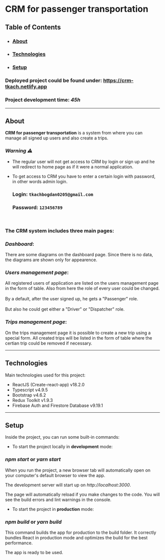 # CRM for passenger transportation

## Table of Contents

-   ### [About](#about)
-   ### [Technologies](#technologies)
-   ### [Setup](#setup)

### Deployed project could be found under: https://crm-tkach.netlify.app

### Project development time: _45h_

---

## About

**CRM for passenger transportation** is a system from where you can manage all signed up users and also create a trips.


### _Warning ⚠️_

  - The regular user will not get access to CRM by login or sign up and he will redirect to home page as if it were a normal application.
  
  - To get access to CRM you have to enter a certain login with password, in other words admin login.

    ### Login: `tkachbogdan0205@gmail.com`
    ### Password: `123456789`
 <br />

### The CRM system includes three main pages:

### _Dashboard_:

There are some diagrams on the dashboard page. Since there is no data, the diagrams are shown only for appearence.

### _Users management page_:

All registered users of application are listed on the users management page in the form of table. Also from here the role of every user could be changed.
<br />
<br />
By a default, after the user signed up, he gets a "Passenger" role. 
<br />
<br />
But also he could get either a "Driver" or "Dispatcher" role.

### _Trips management page_:

On the trips management page it is possible to create a new trip using a special form. All created trips will be listed in the form of table where the certian trip could be removed if necessary.


---

## Technologies

Main technologies used for this project:

-   ReactJS (Create-react-app) v18.2.0
-   Typescript v4.9.5
-   Bootstrap v4.6.2
-   Redux Toolkit v1.9.3
-   Firebase Auth and Firestore Database v9.19.1

---

## Setup

Inside the project, you can run some built-in commands:

-   To start the project locally in **development** mode:

### **_npm start_** or **_yarn start_**

When you run the project, a new browser tab will automatically open on your computer's default browser to view the app.

The development server will start up on _http://localhost:3000_.

The page will automatically reload if you make changes to the code. You will see the build errors and lint warnings in the console.

-   To start the project in **production** mode:

### **_npm build_** or **_yarn build_**

This command builds the app for production to the build folder. It correctly bundles React in production mode and optimizes the build for the best performance.

The app is ready to be used.

